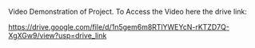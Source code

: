 Video Demonstration of Project.
 To Access the Video here the drive link:
 
 https://drive.google.com/file/d/1n5gem6m8RTlYWEYcN-rKTZD7Q-XgXGw9/view?usp=drive_link
